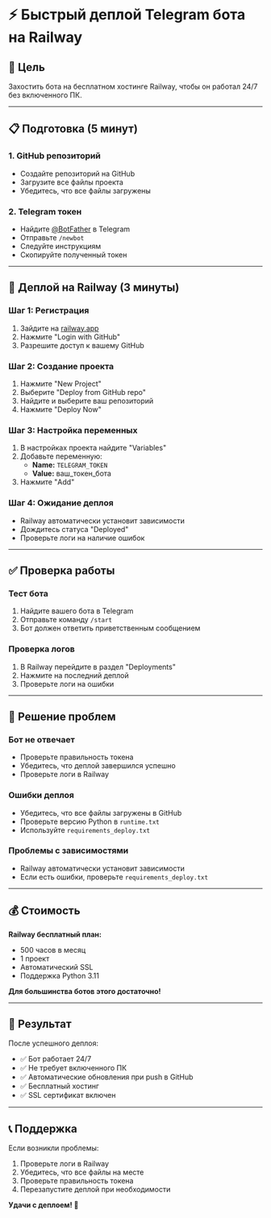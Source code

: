 # ⚡ Быстрый деплой Telegram бота на Railway

## 🎯 Цель
Захостить бота на бесплатном хостинге Railway, чтобы он работал 24/7 без включенного ПК.

---

## 📋 Подготовка (5 минут)

### 1. GitHub репозиторий
- Создайте репозиторий на GitHub
- Загрузите все файлы проекта
- Убедитесь, что все файлы загружены

### 2. Telegram токен
- Найдите [@BotFather](https://t.me/botfather) в Telegram
- Отправьте `/newbot`
- Следуйте инструкциям
- Скопируйте полученный токен

---

## 🚀 Деплой на Railway (3 минуты)

### Шаг 1: Регистрация
1. Зайдите на [railway.app](https://railway.app)
2. Нажмите "Login with GitHub"
3. Разрешите доступ к вашему GitHub

### Шаг 2: Создание проекта
1. Нажмите "New Project"
2. Выберите "Deploy from GitHub repo"
3. Найдите и выберите ваш репозиторий
4. Нажмите "Deploy Now"

### Шаг 3: Настройка переменных
1. В настройках проекта найдите "Variables"
2. Добавьте переменную:
   - **Name:** `TELEGRAM_TOKEN`
   - **Value:** ваш_токен_бота
3. Нажмите "Add"

### Шаг 4: Ожидание деплоя
- Railway автоматически установит зависимости
- Дождитесь статуса "Deployed"
- Проверьте логи на наличие ошибок

---

## ✅ Проверка работы

### Тест бота
1. Найдите вашего бота в Telegram
2. Отправьте команду `/start`
3. Бот должен ответить приветственным сообщением

### Проверка логов
1. В Railway перейдите в раздел "Deployments"
2. Нажмите на последний деплой
3. Проверьте логи на ошибки

---

## 🚨 Решение проблем

### Бот не отвечает
- Проверьте правильность токена
- Убедитесь, что деплой завершился успешно
- Проверьте логи в Railway

### Ошибки деплоя
- Убедитесь, что все файлы загружены в GitHub
- Проверьте версию Python в `runtime.txt`
- Используйте `requirements_deploy.txt`

### Проблемы с зависимостями
- Railway автоматически установит зависимости
- Если есть ошибки, проверьте `requirements_deploy.txt`

---

## 💰 Стоимость

**Railway бесплатный план:**
- 500 часов в месяц
- 1 проект
- Автоматический SSL
- Поддержка Python 3.11

**Для большинства ботов этого достаточно!**

---

## 🎉 Результат

После успешного деплоя:
- ✅ Бот работает 24/7
- ✅ Не требует включенного ПК
- ✅ Автоматические обновления при push в GitHub
- ✅ Бесплатный хостинг
- ✅ SSL сертификат включен

---

## 📞 Поддержка

Если возникли проблемы:
1. Проверьте логи в Railway
2. Убедитесь, что все файлы на месте
3. Проверьте правильность токена
4. Перезапустите деплой при необходимости

**Удачи с деплоем! 🚀**

